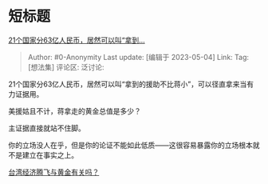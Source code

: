 # 短标题
[21个国家分63亿人民币，居然可以叫“拿到…](https://www.zhihu.com/pin/1637265062531395584)

> Author: #0-Anonymity
> Last update: [编辑于 2023-05-04]
> Link:
> Tag: [想法集]
> 评论区:
> 泛讨论:

21个国家分63亿人民币，居然可以叫“拿到的援助不比蒋小”，可以径直拿来当有力证据用。

美援姑且不计，蒋拿走的黄金总值是多少？

主证据直接就站不住脚。

你的立场没人在乎，但是你的论证不能如此低质——这很容易暴露你的立场根本就不是建立在事实之上。

[台湾经济腾飞与黄金有关吗？](https://www.zhihu.com/question/25393641/answer/2998329834)
